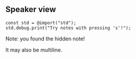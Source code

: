 
## Speaker view

```zig [1|1-2]
const std = @import("std");
std.debug.print("Try notes with pressing 's'!");
```

Note: you found the hidden note!

It may also be multiline.
